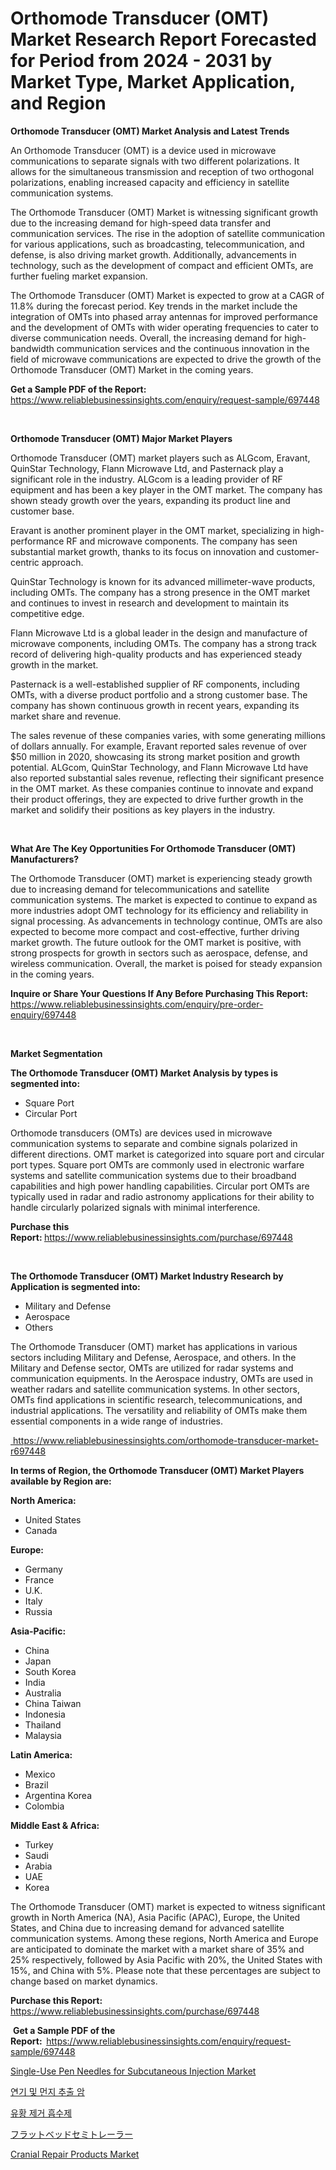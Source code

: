 <p><h1>Orthomode Transducer (OMT) Market Research Report Forecasted for Period from 2024 -  2031 by Market Type, Market Application, and Region</h1></p><p><strong>Orthomode Transducer (OMT) Market Analysis and Latest Trends</strong></p>
<p><p>An Orthomode Transducer (OMT) is a device used in microwave communications to separate signals with two different polarizations. It allows for the simultaneous transmission and reception of two orthogonal polarizations, enabling increased capacity and efficiency in satellite communication systems.</p><p>The Orthomode Transducer (OMT) Market is witnessing significant growth due to the increasing demand for high-speed data transfer and communication services. The rise in the adoption of satellite communication for various applications, such as broadcasting, telecommunication, and defense, is also driving market growth. Additionally, advancements in technology, such as the development of compact and efficient OMTs, are further fueling market expansion.</p><p>The Orthomode Transducer (OMT) Market is expected to grow at a CAGR of 11.8% during the forecast period. Key trends in the market include the integration of OMTs into phased array antennas for improved performance and the development of OMTs with wider operating frequencies to cater to diverse communication needs. Overall, the increasing demand for high-bandwidth communication services and the continuous innovation in the field of microwave communications are expected to drive the growth of the Orthomode Transducer (OMT) Market in the coming years.</p></p>
<p><strong>Get a Sample PDF of the Report:&nbsp;</strong> <a href="https://www.reliablebusinessinsights.com/enquiry/request-sample/697448">https://www.reliablebusinessinsights.com/enquiry/request-sample/697448</a></p>
<p>&nbsp;</p>
<p><strong>Orthomode Transducer (OMT) Major Market Players</strong></p>
<p><p>Orthomode Transducer (OMT) market players such as ALGcom, Eravant, QuinStar Technology, Flann Microwave Ltd, and Pasternack play a significant role in the industry. ALGcom is a leading provider of RF equipment and has been a key player in the OMT market. The company has shown steady growth over the years, expanding its product line and customer base.</p><p>Eravant is another prominent player in the OMT market, specializing in high-performance RF and microwave components. The company has seen substantial market growth, thanks to its focus on innovation and customer-centric approach.</p><p>QuinStar Technology is known for its advanced millimeter-wave products, including OMTs. The company has a strong presence in the OMT market and continues to invest in research and development to maintain its competitive edge.</p><p>Flann Microwave Ltd is a global leader in the design and manufacture of microwave components, including OMTs. The company has a strong track record of delivering high-quality products and has experienced steady growth in the market.</p><p>Pasternack is a well-established supplier of RF components, including OMTs, with a diverse product portfolio and a strong customer base. The company has shown continuous growth in recent years, expanding its market share and revenue.</p><p>The sales revenue of these companies varies, with some generating millions of dollars annually. For example, Eravant reported sales revenue of over $50 million in 2020, showcasing its strong market position and growth potential. ALGcom, QuinStar Technology, and Flann Microwave Ltd have also reported substantial sales revenue, reflecting their significant presence in the OMT market. As these companies continue to innovate and expand their product offerings, they are expected to drive further growth in the market and solidify their positions as key players in the industry.</p></p>
<p>&nbsp;</p>
<p><strong>What Are The Key Opportunities For Orthomode Transducer (OMT) Manufacturers?</strong></p>
<p><p>The Orthomode Transducer (OMT) market is experiencing steady growth due to increasing demand for telecommunications and satellite communication systems. The market is expected to continue to expand as more industries adopt OMT technology for its efficiency and reliability in signal processing. As advancements in technology continue, OMTs are also expected to become more compact and cost-effective, further driving market growth. The future outlook for the OMT market is positive, with strong prospects for growth in sectors such as aerospace, defense, and wireless communication. Overall, the market is poised for steady expansion in the coming years.</p></p>
<p><strong>Inquire or Share Your Questions If Any Before Purchasing This Report:</strong> <a href="https://www.reliablebusinessinsights.com/enquiry/pre-order-enquiry/697448">https://www.reliablebusinessinsights.com/enquiry/pre-order-enquiry/697448</a></p>
<p>&nbsp;</p>
<p><strong>Market Segmentation</strong></p>
<p><strong>The Orthomode Transducer (OMT) Market Analysis by types is segmented into:</strong></p>
<p><ul><li>Square Port</li><li>Circular Port</li></ul></p>
<p><p>Orthomode transducers (OMTs) are devices used in microwave communication systems to separate and combine signals polarized in different directions. OMT market is categorized into square port and circular port types. Square port OMTs are commonly used in electronic warfare systems and satellite communication systems due to their broadband capabilities and high power handling capabilities. Circular port OMTs are typically used in radar and radio astronomy applications for their ability to handle circularly polarized signals with minimal interference.</p></p>
<p><strong>Purchase this Report:&nbsp;</strong><a href="https://www.reliablebusinessinsights.com/purchase/697448">https://www.reliablebusinessinsights.com/purchase/697448</a></p>
<p>&nbsp;</p>
<p><strong>The Orthomode Transducer (OMT) Market Industry Research by Application is segmented into:</strong></p>
<p><ul><li>Military and Defense</li><li>Aerospace</li><li>Others</li></ul></p>
<p><p>The Orthomode Transducer (OMT) market has applications in various sectors including Military and Defense, Aerospace, and others. In the Military and Defense sector, OMTs are utilized for radar systems and communication equipments. In the Aerospace industry, OMTs are used in weather radars and satellite communication systems. In other sectors, OMTs find applications in scientific research, telecommunications, and industrial applications. The versatility and reliability of OMTs make them essential components in a wide range of industries.</p></p>
<p><a href="https://www.reliablebusinessinsights.com/orthomode-transducer-market-r697448">&nbsp;https://www.reliablebusinessinsights.com/orthomode-transducer-market-r697448</a></p>
<p><strong>In terms of Region, the Orthomode Transducer (OMT) Market Players available by Region are:</strong></p>
<p>
    <p> <strong> North America: </strong>
        <ul>
            <li>United States</li>
            <li>Canada</li>
        </ul>
        </p> 
    <p> <strong> Europe: </strong>
        <ul>
            <li>Germany</li>
            <li>France</li>
            <li>U.K.</li>
            <li>Italy</li>
            <li>Russia</li>
        </ul>
        </p> 
    <p> <strong> Asia-Pacific: </strong>
        <ul>
            <li>China</li>
            <li>Japan</li>
            <li>South Korea</li>
            <li>India</li>
            <li>Australia</li>
            <li>China Taiwan</li>
            <li>Indonesia</li>
            <li>Thailand</li>
            <li>Malaysia</li>
        </ul>
        </p> 
    <p> <strong> Latin America: </strong>
        <ul>
            <li>Mexico</li>
            <li>Brazil</li>
            <li>Argentina Korea</li>
            <li>Colombia</li>
        </ul>
        </p> 
    <p> <strong> Middle East & Africa: </strong>
        <ul>
            <li>Turkey</li>
            <li>Saudi</li>
            <li>Arabia</li>
            <li>UAE</li>
            <li>Korea</li>
        </ul>
    </p>
    </p>
<p><p>The Orthomode Transducer (OMT) market is expected to witness significant growth in North America (NA), Asia Pacific (APAC), Europe, the United States, and China due to increasing demand for advanced satellite communication systems. Among these regions, North America and Europe are anticipated to dominate the market with a market share of 35% and 25% respectively, followed by Asia Pacific with 20%, the United States with 15%, and China with 5%. Please note that these percentages are subject to change based on market dynamics.</p></p>
<p><strong>Purchase this Report: </strong><a href="https://www.reliablebusinessinsights.com/purchase/697448">https://www.reliablebusinessinsights.com/purchase/697448</a></p>
<p>&nbsp;<strong>Get a Sample PDF of the Report:&nbsp;&nbsp;</strong><a href="https://www.reliablebusinessinsights.com/enquiry/request-sample/697448">https://www.reliablebusinessinsights.com/enquiry/request-sample/697448</a></p>
<p><strong></strong></p>
<p><p><a href="https://github.com/GageWest1962/Market-Research-Report-List-1/blob/main/single-use-pen-needles-for-subcutaneous-injection-market.md">Single-Use Pen Needles for Subcutaneous Injection Market</a></p><p><a href="https://medium.com/@isariontaru/%ED%9D%99%EA%B3%BC-%EB%A8%BC%EC%A7%80-%EC%B6%94%EC%B6%9C-%ED%8C%94%EC%9D%80-%EC%84%B8%EA%B3%84-%EC%82%B0%EC%97%85%EC%97%90%EC%84%9C-%EC%B5%9C%EA%B3%A0%EC%9D%98-%EB%A7%88%EC%BC%80%ED%8C%85-%EC%B1%84%EB%84%90%EC%9D%84-%EB%82%98%ED%83%80%EB%83%85%EB%8B%88%EB%8B%A4-aa721bf3c56c">연기 및 먼지 추출 암</a></p><p><a href="https://github.com/vanessagrant665567/Market-Research-Report-List-1/blob/main/121201588681.md">유황 제거 흡수제</a></p><p><a href="https://github.com/cnnriuez22368/Market-Research-Report-List-2/blob/main/466142697097.md">フラットベッドセミトレーラー</a></p><p><a href="https://github.com/LiamDavis60/Market-Research-Report-List-1/blob/main/cranial-repair-products-market.md">Cranial Repair Products Market</a></p></p>